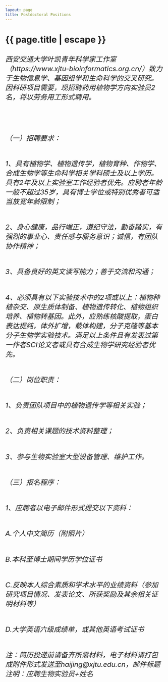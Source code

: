 ```yaml
---
layout: page
title: Postdoctoral Positions
---
```


<h1 class="header center blue-text">{{ page.title | escape }}</h1>

<h6 style="font-size:22px;line-height:30px">西安交通大学叶凯青年科学家工作室（https://www.xjtu-bioinformatics.org.cn/）致力于生物信息学、基因组学和生命科学的交叉研究。因科研项目需要，现招聘药用植物学方向实验员2名，将以劳务用工形式聘用。</h6>
<br>
<h6 style="font-size:22px;line-height:30px">（一）招聘要求：</h6>
<h6 style="font-size:22px;line-height:30px">1、具有植物学、植物遗传学，植物育种、作物学、合成生物学等生命科学相关学科硕士及以上学历。具有2年及以上实验室工作经验者优先。应聘者年龄一般不超过35岁，具有博士学位或特别优秀者可适当放宽年龄限制；</h6>
<h6 style="font-size:22px;line-height:30px">2、身心健康，品行端正，遵纪守法，勤奋踏实，有强烈的事业心、责任感与服务意识；诚信，有团队协作精神；</h6>
<h6 style="font-size:22px;line-height:30px">3、具备良好的英文读写能力；善于交流和沟通；</h6>
<h6 style="font-size:22px;line-height:30px">4、必须具有以下实验技术中的2项或以上：植物种植杂交、原生质体制备、植物遗传转化、植物组织培养、植物转基因。此外，应熟练核酸提取，蛋白表达提纯，体外扩增，载体构建，分子克隆等基本分子生物学实验技术。满足以上条件且有发表过第一作者SCI论文者或具有合成生物学研究经验者优先。</h6>
<h6 style="font-size:22px;line-height:30px">（二）岗位职责：</h6>
<h6 style="font-size:22px;line-height:30px">1、负责团队项目中的植物遗传学等相关实验；</h6>
<h6 style="font-size:22px;line-height:30px">2、负责相关课题的技术资料整理；</h6>
<h6 style="font-size:22px;line-height:30px">3、参与生物实验室大型设备管理、维护工作。</h6>
<h6 style="font-size:22px;line-height:30px">（三）报名程序：</h6>
<h6 style="font-size:22px;line-height:30px">1、应聘者以电子邮件形式提交以下资料：</h6>
<h6 style="font-size:22px;line-height:30px">A.个人中文简历（附照片）</h6>
<h6 style="font-size:22px;line-height:30px">B.本科至博士期间学历学位证书</h6>
<h6 style="font-size:22px;line-height:30px">C.反映本人综合素质和学术水平的业绩资料（参加研究项目情况、发表论文、所获奖励及其余相关证明材料等）</h6>
<h6 style="font-size:22px;line-height:30px">D.大学英语六级成绩单，或其他英语考试证书</h6>
<h6 style="font-size:22px;line-height:30px">注：简历投递前请备齐所需材料，电子材料请打包成附件形式发送至haijing@xjtu.edu.cn，邮件标题注明：应聘生物实验员+姓名</h6>


